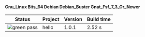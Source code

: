 #### Gnu_Linux Bits_64 Debian Debian_Buster Gnat_Fsf_7_3_Or_Newer

| Status | Project | Version | Build time |
| --- | --- | --- | --- |
|![green](https://placehold.it/8/00aa00/000000?text=+) pass | hello | 1.0.1 |  2.52 s |
